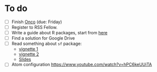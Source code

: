# To do
- [ ] Finish [Onco](https://github.com/claudiofronterre/onco) (due: Friday)
- [ ] Register to RSS Fellow.
- [ ] Write a guide about R packages, start from [here](https://github.com/jtleek/rpackages)
- [ ] Find a solution for Google Drive
- [ ] Read something about `sf` package:
	* [vignette 1](https://edzer.github.io/sfr/articles/sf1.html)
	* [vignette 2](https://edzer.github.io/sfr/articles/sf2.html)
	* [Slides](http://pebesma.staff.ifgi.de/pebesma_sfr.pdf)
- [ ] Atom configuration https://www.youtube.com/watch?v=hPC6keUUiTA
